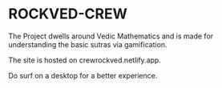 # ROCKVED-CREW

The Project dwells around Vedic Mathematics and is made for understanding the basic sutras via gamification.

The site is hosted on crewrockved.netlify.app.

Do surf on a desktop for a better experience.
